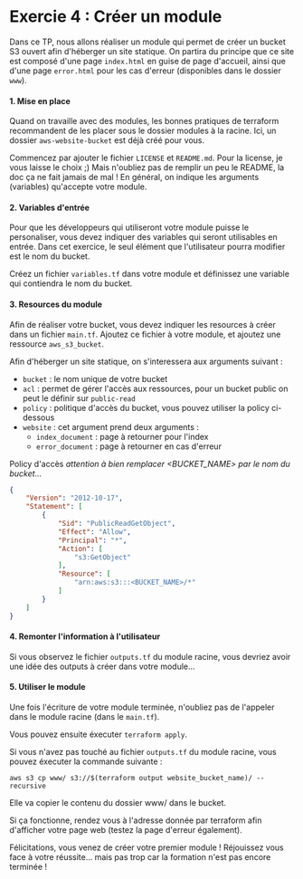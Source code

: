 # Exercie 4 : Créer un module

Dans ce TP, nous allons réaliser un module qui permet de créer un bucket S3 ouvert afin d'héberger un site statique. On partira du principe que ce site est composé d'une page `index.html` en guise de page d'accueil, ainsi que d'une page `error.html` pour les cas d'erreur (disponibles dans le dossier `www`).
 
#### 1. Mise en place
Quand on travaille avec des modules, les bonnes pratiques de terraform recommandent de les placer sous le dossier modules à la racine. Ici, un dossier `aws-website-bucket` est déjà créé pour vous.

Commencez par ajouter le fichier `LICENSE` et `README.md`. Pour la license, je vous laisse le choix ;) Mais n'oubliez pas de remplir un peu le README, la doc ça ne fait jamais de mal ! En général, on indique les arguments (variables) qu'accepte votre module.

#### 2. Variables d'entrée
Pour que les développeurs qui utiliseront votre module puisse le personaliser, vous devez indiquer des variables qui seront utilisables en entrée. Dans cet exercice, le seul élément que l'utilisateur pourra modifier est le nom du bucket.

Créez un fichier `variables.tf` dans votre module et définissez une variable qui contiendra le nom du bucket.

#### 3. Resources du module
Afin de réaliser votre bucket, vous devez indiquer les resources à créer dans un fichier `main.tf`. Ajoutez ce fichier à votre module, et ajoutez une ressource `aws_s3_bucket`.

Afin d'héberger un site statique, on s'interessera aux arguments suivant :
* `bucket` : le nom unique de votre bucket
* `acl` : permet de gérer l'accès aux ressources, pour un bucket public on peut le définir sur `public-read`
* `policy` : politique d'accès du bucket, vous pouvez utiliser la policy ci-dessous
* `website` : cet argument prend deux arguments :
    * `index_document` : page à retourner pour l'index
    * `error_document` : page à retourner en cas d'erreur

Policy d'accès *attention à bien remplacer <BUCKET_NAME> par le nom du bucket...*
```json
{
    "Version": "2012-10-17",
    "Statement": [
        {
            "Sid": "PublicReadGetObject",
            "Effect": "Allow",
            "Principal": "*",
            "Action": [
                "s3:GetObject"
            ],
            "Resource": [
                "arn:aws:s3:::<BUCKET_NAME>/*"
            ]
        }
    ]
}
```

#### 4. Remonter l'information à l'utilisateur
Si vous observez le fichier `outputs.tf` du module racine, vous devriez avoir une idée des outputs à créer dans votre module...

#### 5. Utiliser le module
Une fois l'écriture de votre module terminée, n'oubliez pas de l'appeler dans le module racine (dans le `main.tf`).

Vous pouvez ensuite éxecuter `terraform apply`. 

Si vous n'avez pas touché au fichier `outputs.tf` du module racine, vous pouvez éxecuter la commande suivante :
```
aws s3 cp www/ s3://$(terraform output website_bucket_name)/ --recursive
```
Elle va copier le contenu du dossier www/ dans le bucket.

Si ça fonctionne, rendez vous à l'adresse donnée par terraform afin d'afficher votre page web (testez la page d'erreur également). 

Félicitations, vous venez de créer votre premier module ! Réjouissez vous face à votre réussite... mais pas trop car la formation n'est pas encore terminée !
